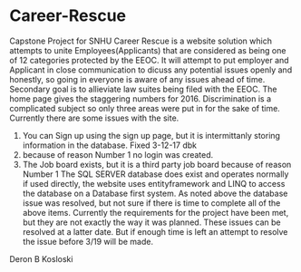 # Career-Rescue
Capstone Project for SNHU
Career Rescue is a website solution which attempts to unite Employees(Applicants) 
that are considered as being one of 12 categories protected by the EEOC.
It will attempt to put employer and Applicant in close communication to dicuss any potential issues openly and honestly,
so going in everyone is aware of any issues ahead of time. 
Secondary goal is to allieviate law suites being filed with the EEOC. The home page gives the staggering numbers for 2016.
Discrimination is a complicated subject so only three areas were put in for the sake of time.
Currently there are some issues with the site.
  1) You can Sign up using the sign up page, but it is intermittanly storing information in the database. Fixed 3-12-17 dbk
  2) because of reason Number 1 no login was created. 
  3) The Job board exists, but it is a third party job board because of reason Number 1
The SQL SERVER database does exist and operates normally if used directly, the website uses entityframework and LINQ to access the database
on a Database first system.
As noted above the database issue was resolved, but not sure if there is time to complete all of the above items. 
Currently the requirements for the project have been met, but they are not exactly the way it was planned.
These issues can be resolved at a latter date. But if enough time is left an attempt to resolve the issue before 3/19 will be made.




Deron B Kosloski
